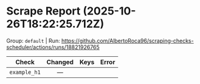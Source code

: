# Scrape Report (2025-10-26T18:22:25.712Z)

Group: `default`  |  Run: https://github.com/AlbertoRoca96/scraping-checks-scheduler/actions/runs/18821926765

| Check | Changed | Keys | Error |
|---|:---:|:--|:--|
| `example_h1` | — |  |  |
